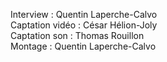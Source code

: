 Interview : Quentin Laperche-Calvo  
Captation vidéo : César Hélion-Joly  
Captation son : Thomas Rouillon  
Montage : Quentin Laperche-Calvo   